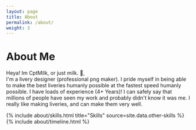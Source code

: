 ```yaml
---
layout: page
title: About
permalink: /about/
weight: 3
---
```


# **About Me**

Heya! Im CptMilk, or just milk. :wave:,<br>
I'm a livery designer (professional png maker). I pride myself in being able to make the best liveries humanly possible at the fastest speed humanly possible. I have loads of experience
(4+ Years)! I can safely say that millions of people have seen my work and probably didn't know it was me. I really like making liveries, and can make them very well.

<div class="row">
{% include about/skills.html title="Skills" source=site.data.other-skills %}
</div>

<div class="row">
{% include about/timeline.html %}
</div>

<link rel="shortcut icon" type="image/x-icon" href="{{ "/image/favicon.ico" | prepend: site.baseurl }}" >
